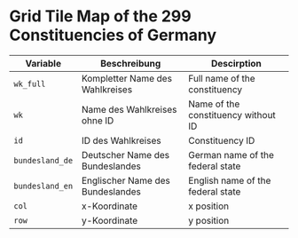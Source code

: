 #  Grid Tile Map of the 299 Constituencies of Germany 

| Variable  | Beschreibung | Descirption |
| --- | --- | --- |
| `wk_full`  | Kompletter Name des Wahlkreises  | Full name of the constituency |
| `wk`  | Name des Wahlkreises ohne ID  | Name of the constituency without ID |
| `id` | ID des Wahlkreises | Constituency ID |
| `bundesland_de` | Deutscher Name des Bundeslandes | German name of the federal state |
| `bundesland_en` | Englischer Name des Bundeslandes | English name of the federal state |
| `col` | x-Koordinate | x position |
| `row` | y-Koordinate | y position |
